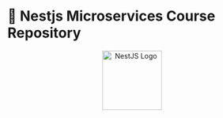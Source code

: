 # 🚀 Nestjs Microservices Course Repository
<p align="center">
  <a href="https://nestjs.com/" target="_blank">
    <img src="https://nestjs.com/img/logo-small.svg" width="120" alt="NestJS Logo" />
  </a>
</p>
